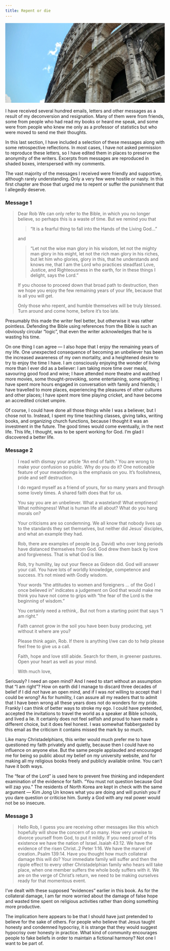 ```yaml
---
title: Repent or die
---
```


![](colosseum.jpg)

I have received several hundred emails, letters and other messages as a result of my deconversion and resignation. Many of them were from friends, some from people who had read my books or heard me speak, and some were from people who knew me only as a professor of statistics but who were moved to send me their thoughts.

In this last section, I have included a selection of these messages along with some retrospective reflections. In most cases, I have not asked permission to reproduce these letters, so I have edited them in places to preserve the anonymity of the writers. Excerpts from messages are reproduced in shaded boxes, interspersed with my comments.

The vast majority of the messages I received were friendly and supportive, although rarely understanding. Only a very few were hostile or nasty. In this first chapter are those that urged me to repent or suffer the punishment that I allegedly deserve.

### Message 1

<blockquote>Dear Rob
We can only refer to the Bible, in which you no longer believe, so perhaps this is a waste of time. But we remind you that

<blockquote>“It is a fearful thing to fall into the Hands of the Living God…”</blockquote>

and

<blockquote>“Let not the wise man glory in his wisdom, let not the mighty man glory in his might, let not the rich man glory in his riches, but let him who glories, glory in this, that he understands and knows me, that I am the Lord who practices steadfast Love, Justice, and Righteousness in the earth, for in these things I delight, says the Lord.”</blockquote>

If you choose to proceed down that broad path to destruction, then we hope you enjoy the few remaining years of your life, because that is all you will get.

Only those who repent, and humble themselves will be truly blessed. Turn around and come home, before it’s too late.</blockquote>

Presumably this made the writer feel better, but otherwise it was rather pointless. Defending the Bible using references from the Bible is such an obviously circular “logic”, that even the writer acknowledges that he is wasting his time.

On one thing I can agree — I also hope that I enjoy the remaining years of my life. One unexpected consequence of becoming an unbeliever has been the increased awareness of my own mortality, and a heightened desire to try to enjoy the time I have. I am consciously enjoying the wonder of living more than I ever did as a believer: I am taking more time over meals, savouring good food and wine; I have attended more theatre and watched more movies, some thought-provoking, some entertaining, some uplifting; I have spent more hours engaged in conversation with family and friends; I have travelled to more places, experiencing the pleasures of other cultures and other places; I have spent more time playing cricket, and have become an accredited cricket umpire.

Of course, I could have done all those things while I was a believer, but I chose not to. Instead, I spent my time teaching classes, giving talks, writing books, and organizing church functions, because I thought it was an investment in the future. The good times would come eventually, in the next life. This life, I thought, was to be spent working for God. I’m glad I discovered a better life.

### Message 2


<blockquote><p>I read with dismay your article “An end of faith.” You are wrong to make your confusion so public. Why do you do it? One noticeable feature of your meanderings is the emphasis on you. It’s foolishness, pride and self destruction.</p>

<p>I do regard myself as a friend of yours, for so many years and through some lovely times. A shared faith does that for us.</p>

<p>You say you are an unbeliever. What a wasteland! What emptiness! What nothingness! What is human life all about? What do you hang morals on?</p>

<p>Your criticisms are so condemning. We all know that nobody lives up to the standards they set themselves, but neither did Jesus’ disciples, and what an example they had.</p>

<p>Rob, there are examples of people (e.g. David) who over long periods have distanced themselves from God. God drew them back by love and forgiveness. That is what God is like.</p>

<p>Rob, try humility, lay out your fleece as Gideon did. God will answer your call. You have lots of worldly knowledge, competence and success. It’s not mixed with Godly wisdom.</p>

<p>Your words “the attitudes to women and foreigners … of the God I once believed in” indicates a judgement on God that would make me think you have not come to grips with “the fear of the Lord is the beginning of wisdom.”</p>

<p>You certainly need a rethink,. But not from a starting point that says “I am right.”</p>

<p>Faith cannot grow in the soil you have been busy producing, yet without it where are you?</p>

<p>Please think again, Rob. If there is anything I/we can do to help please feel free to give us a call.</p>

<p>Faith, hope and love still abide. Search for them, in greener pastures. Open your heart as well as your mind.</p>

<p>With much love,</p></blockquote>

Seriously? I need an open mind? And I need to start without an assumption that “I am right”? How on earth did I manage to discard three decades of belief if I did _not_ have an open mind, and if I was _not_ willing to accept that I could be wrong? As for humility, I can assure all my readers that to admit that I have been wrong all these years does not do wonders for my pride. Frankly I can think of better ways to stroke my ego. I could have pretended, accepted the invitations to travel the world as a speaker at Bible schools, and lived a lie. It certainly does not feel selfish and proud to have made a different choice, but it does feel honest. I was somewhat flabbergasted by this email as the criticism it contains missed the mark by so much.

Like many Christadelphians, this writer would much prefer me to have questioned my faith privately and quietly, because then I could have no influence on anyone else. But the same people applauded and encouraged me for being so public about my belief on my university website, and for making all my religious books freely and publicly available online. You can’t have it both ways.

The “fear of the Lord” is used here to prevent free thinking and independent examination of the evidence for faith. “You must not question because God will zap you.” The residents of North Korea are kept in check with the same argument — Kim Jong Un knows what you are doing and will punish you if you dare question or criticise him. Surely a God with any real power would not be so insecure.

### Message 3


<blockquote>Hello Rob, I guess you are receiving other messages like this which hopefully will show the concern of so many. How very unwise to divorce yourself from God, to put it mildly. If you need proof of His existence we have the nation of Israel..Isaiah 43:12. We have the evidence of the risen Christ..2 Peter 1:16. We have the marvel of creation..Psalm 139:14. Have you thought how much collateral damage this will do? Your immediate family will suffer and then the ripple effect to every other Christadelphian family who hears will take place, when one member suffers the whole body suffers with it. We are on the verge of Christ’s return, we need to be making ourselves ready for that momentous event.</blockquote>

I’ve dealt with these supposed “evidences” earlier in this book. As for the collateral damage, I am far more worried about the damage of false hope and wasted time spent on religious activities rather than doing something more productive.

The implication here appears to be that I should have just pretended to believe for the sake of others. For people who believe that Jesus taught honesty and condemned hypocrisy, it is strange that they would suggest hypocrisy over honesty in practice. What kind of community encourages people to fake beliefs in order to maintain a fictional harmony? Not one I want to be part of.
